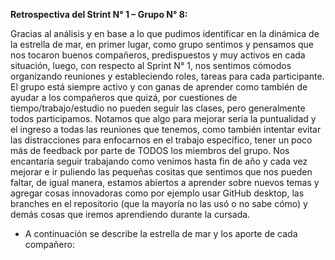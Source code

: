**Retrospectiva del Strint N° 1 – Grupo N° 8:**

Gracias al análisis y en base a lo que pudimos identificar en la dinámica de la estrella de mar, en primer lugar, como grupo sentimos y pensamos que nos tocaron buenos compañeros, predispuestos y muy activos en cada situación, luego, con respecto al Sprint N° 1, nos sentimos cómodos organizando reuniones y estableciendo roles, tareas para cada participante.
El grupo está siempre activo y con ganas de aprender como también de ayudar a los compañeros que quizá, por cuestiones de tiempo/trabajo/estudio no pueden seguir las clases, pero generalmente todos participamos.
Notamos que algo para mejorar seria la puntualidad y el ingreso a todas las reuniones que tenemos, como también intentar evitar las distracciones para enfocarnos en el trabajo específico, tener un poco más de feedback por parte de TODOS los miembros del grupo.
Nos encantaría seguir trabajando como venimos hasta fin de año y cada vez mejorar e ir puliendo las pequeñas cositas que sentimos que nos pueden faltar, de igual manera, estamos abiertos a aprender sobre nuevos temas y agregar cosas innovadoras como por ejemplo usar GitHub desktop, las branches en el repositorio (que la mayoría no las usó o no sabe cómo) y demás cosas que iremos aprendiendo durante la cursada.

- A continuación se describe la estrella de mar y los aporte de cada compañero: 
